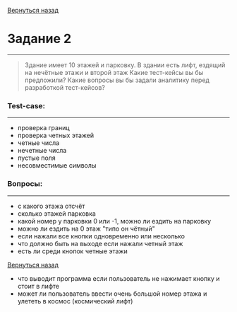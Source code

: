 [Вернуться назад](/Day1)
# Задание 2
***

> Здание имеет 10 этажей и парковку.
В здании есть лифт, ездящий на нечётные этажи и второй этаж Какие тест-кейсы вы бы предложили?
Какие вопросы вы бы задали аналитику перед разработкой тест-кейсов?


### Test-case:
***

- проверка границ
- проверка четных этажей
- четные числа
- нечетные числа
- пустые поля
- несовместимые символы


### Вопросы:
***
- с какого этажа отсчёт
- сколько этажей парковка
- какой номер у парковки 0 или -1, можно ли ездить на парковку
- можно ли ездить на 0 этаж "типо он чётный"
- если нажали все кнопки одновременно или несколько
- что должно быть на выходе если нажали четный этаж
- есть ли среди кнопок четные этажи

[Вернуться назад](/Day1)
- что выводит программа если пользователь не нажимает кнопку и стоит в лифте
- может ли пользователь ввести очень большой номер этажа и улететь в космос (космический лифт)
